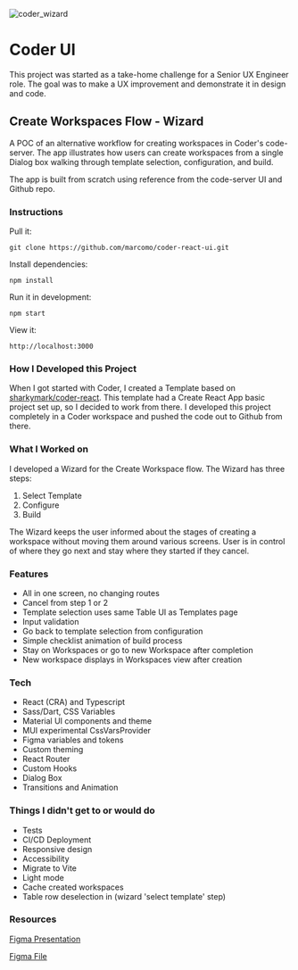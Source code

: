 ![coder_wizard](https://github.com/marcomo/coder-react-ui/assets/5035442/716da864-a797-426b-8e44-05389118ebd0)

# Coder UI

This project was started as a take-home challenge for a Senior UX Engineer role. The goal was to make a UX improvement and demonstrate it in design and code.

## Create Workspaces Flow - Wizard

A POC of an alternative workflow for creating workspaces in Coder's code-server. The app illustrates how users can create workspaces from a single Dialog box walking through template selection, configuration, and build.

The app is built from scratch using reference from the code-server UI and Github repo.

### Instructions

Pull it:

```
git clone https://github.com/marcomo/coder-react-ui.git
```

Install dependencies:

```
npm install
```

Run it in development:

```
npm start
```

View it:

```
http://localhost:3000
```

### How I Developed this Project

When I got started with Coder, I created a Template based on [sharkymark/coder-react](https://github.com/sharkymark/coder-react). This template had a Create React App basic project set up, so I decided to work from there. I developed this project completely in a Coder workspace and pushed the code out to Github from there.

### What I Worked on

I developed a Wizard for the Create Workspace flow. The Wizard has three steps:

1. Select Template
2. Configure
3. Build

The Wizard keeps the user informed about the stages of creating a workspace without moving them around various screens. User is in control of where they go next and stay where they started if they cancel.

### Features

- All in one screen, no changing routes
- Cancel from step 1 or 2
- Template selection uses same Table UI as Templates page
- Input validation
- Go back to template selection from configuration
- Simple checklist animation of build process
- Stay on Workspaces or go to new Workspace after completion
- New workspace displays in Workspaces view after creation

### Tech

- React (CRA) and Typescript
- Sass/Dart, CSS Variables
- Material UI components and theme
- MUI experimental CssVarsProvider
- Figma variables and tokens
- Custom theming
- React Router
- Custom Hooks
- Dialog Box
- Transitions and Animation

### Things I didn't get to or would do

- Tests
- CI/CD Deployment
- Responsive design
- Accessibility
- Migrate to Vite
- Light mode
- Cache created workspaces
- Table row deselection in (wizard 'select template' step)

### Resources

[Figma Presentation](https://www.figma.com/proto/8h3ymWdvjyTkIg8CkV4kMV/Workspace-Creation?page-id=33%3A3646&type=design&node-id=33-3647&viewport=978%2C684%2C0.13&t=0aZAqtjmq0furLtI-1&scaling=contain&mode=design)

[Figma File](https://www.figma.com/file/8h3ymWdvjyTkIg8CkV4kMV/Workspace-Creation?type=design&node-id=33%3A3646&mode=design&t=l91DniDOy2Va3t88-1)
